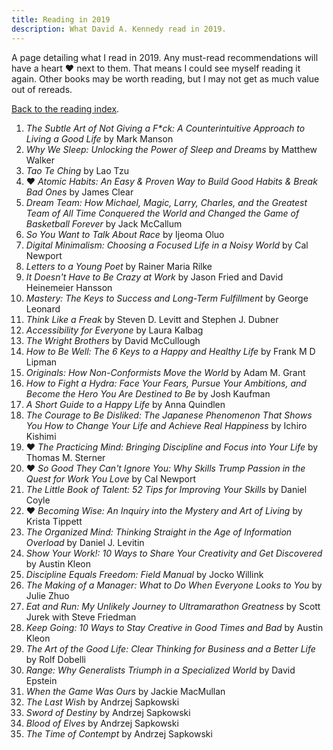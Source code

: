 ```yaml
---
title: Reading in 2019
description: What David A. Kennedy read in 2019.
---
```


A page detailing what I read in 2019. Any must-read recommendations will have a heart &hearts; next to them. That means I could see myself reading it again. Other books may be worth reading, but I may not get as much value out of rereads.

[Back to the reading index](/reading/).

1. _The Subtle Art of Not Giving a F\*ck: A Counterintuitive Approach to Living a Good Life_ by Mark Manson
2. _Why We Sleep: Unlocking the Power of Sleep and Dreams_ by Matthew Walker
3. _Tao Te Ching_ by Lao Tzu
4. &hearts; _Atomic Habits: An Easy & Proven Way to Build Good Habits & Break Bad Ones_ by James Clear
5. _Dream Team: How Michael, Magic, Larry, Charles, and the Greatest Team of All Time Conquered the World and Changed the Game of Basketball Forever_ by Jack McCallum
6. _So You Want to Talk About Race_ by Ijeoma Oluo
7. _Digital Minimalism: Choosing a Focused Life in a Noisy World_ by Cal Newport
8. _Letters to a Young Poet_ by Rainer Maria Rilke
9. _It Doesn't Have to Be Crazy at Work_ by Jason Fried and David Heinemeier Hansson
10. _Mastery: The Keys to Success and Long-Term Fulfillment_ by George Leonard
11. _Think Like a Freak_ by Steven D. Levitt and Stephen J. Dubner
12. _Accessibility for Everyone_ by Laura Kalbag
13. _The Wright Brothers_ by David McCullough
14. _How to Be Well: The 6 Keys to a Happy and Healthy Life_ by Frank M D Lipman
15. _Originals: How Non-Conformists Move the World_ by Adam M. Grant
16. _How to Fight a Hydra: Face Your Fears, Pursue Your Ambitions, and Become the Hero You Are Destined to Be_ by Josh Kaufman
17. _A Short Guide to a Happy Life_ by Anna Quindlen
18. _The Courage to Be Disliked: The Japanese Phenomenon That Shows You How to Change Your Life and Achieve Real Happiness_ by Ichiro Kishimi
19. &hearts; _The Practicing Mind: Bringing Discipline and Focus into Your Life_ by Thomas M. Sterner
20. &hearts; _So Good They Can't Ignore You: Why Skills Trump Passion in the Quest for Work You Love_ by Cal Newport
21. _The Little Book of Talent: 52 Tips for Improving Your Skills_ by Daniel Coyle
22. &hearts; _Becoming Wise: An Inquiry into the Mystery and Art of Living_ by Krista Tippett
23. _The Organized Mind: Thinking Straight in the Age of Information Overload_ by Daniel J. Levitin
24. _Show Your Work!: 10 Ways to Share Your Creativity and Get Discovered_ by Austin Kleon
25. _Discipline Equals Freedom: Field Manual_ by Jocko Willink
26. _The Making of a Manager: What to Do When Everyone Looks to You_ by Julie Zhuo
27. _Eat and Run: My Unlikely Journey to Ultramarathon Greatness_ by Scott Jurek with Steve Friedman
28. _Keep Going: 10 Ways to Stay Creative in Good Times and Bad_ by Austin Kleon
29. _The Art of the Good Life: Clear Thinking for Business and a Better Life_ by Rolf Dobelli
30. _Range: Why Generalists Triumph in a Specialized World_ by David Epstein
31. _When the Game Was Ours_ by Jackie MacMullan
32. _The Last Wish_ by Andrzej Sapkowski
33. _Sword of Destiny_ by Andrzej Sapkowski
34. _Blood of Elves_ by Andrzej Sapkowski
35. _The Time of Contempt_ by Andrzej Sapkowski
